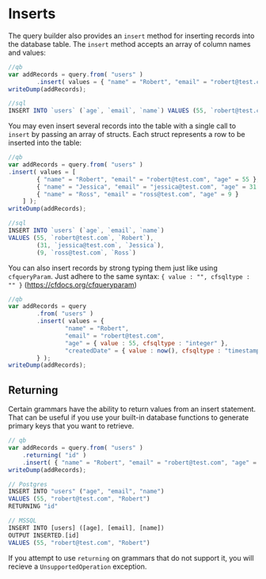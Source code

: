 # Inserts

The query builder also provides an `insert` method for inserting records into the database table. The `insert` method accepts an array of column names and values:

```js
//qb
var addRecords = query.from( "users" )
        .insert( values = { "name" = "Robert", "email" = "robert@test.com", "age" = 55 } );
writeDump(addRecords);

//sql
INSERT INTO `users` (`age`, `email`, `name`) VALUES (55, `robert@test.com`, `Robert`)
```

You may even insert several records into the table with a single call to `insert` by passing an array of structs. Each struct represents a row to be inserted into the table:

```js
//qb
var addRecords = query.from( "users" )
.insert( values = [
        { "name" = "Robert", "email" = "robert@test.com", "age" = 55 },
        { "name" = "Jessica", "email" = "jessica@test.com", "age" = 31 },
        { "name" = "Ross", "email" = "ross@test.com", "age" = 9 }
    ] );
writeDump(addRecords);

//sql
INSERT INTO `users` (`age`, `email`, `name`)
VALUES (55, `robert@test.com`, `Robert`),
        (31, `jessica@test.com`, `Jessica`),
        (9, `ross@test.com`, `Ross`)
```

You can also insert records by strong typing them just like using `cfqueryParam`.  Just adhere to the same syntax: `{ value : "", cfsqltype : "" }` (https://cfdocs.org/cfqueryparam)

```js
//qb
var addRecords = query
        .from( "users" )
        .insert( values = { 
                "name" = "Robert", 
                "email" = "robert@test.com", 
                "age" = { value : 55, cfsqltype : "integer" },
                "createdDate" = { value : now(), cfsqltype : "timestamp" }
        } );
writeDump(addRecords);
```

## Returning

Certain grammars have the ability to return values from an insert statement. That can be useful if you use your built-in database functions to generate primary keys that you want to retrieve.

```js
// qb
var addRecords = query.from( "users" )
    .returning( "id" )
    .insert( { "name" = "Robert", "email" = "robert@test.com", "age" = 55 } );
writeDump(addRecords);

// Postgres
INSERT INTO "users" ("age", "email", "name")
VALUES (55, "robert@test.com", "Robert")
RETURNING "id"

// MSSQL
INSERT INTO [users] ([age], [email], [name])
OUTPUT INSERTED.[id]
VALUES (55, "robert@test.com", "Robert")
```

If you attempt to use `returning` on grammars that do not support it, you will recieve a `UnsupportedOperation` exception.


